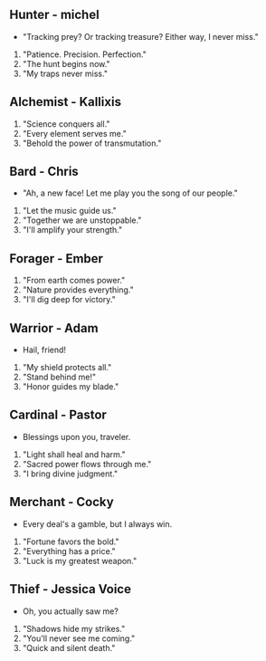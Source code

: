 ## Hunter - michel

- "Tracking prey? Or tracking treasure? Either way, I never miss."

1. "Patience. Precision. Perfection."
2. "The hunt begins now."
3. "My traps never miss."

## Alchemist - Kallixis

1. "Science conquers all."
2. "Every element serves me."
3. "Behold the power of transmutation."

## Bard - Chris

- "Ah, a new face! Let me play you the song of our people."

1. "Let the music guide us."
2. "Together we are unstoppable."
3. "I'll amplify your strength."

## Forager - Ember

1. "From earth comes power."
2. "Nature provides everything."
3. "I'll dig deep for victory."

## Warrior - Adam

- Hail, friend!

1. "My shield protects all."
2. "Stand behind me!"
3. "Honor guides my blade."

## Cardinal - Pastor

- Blessings upon you, traveler.

1. "Light shall heal and harm."
2. "Sacred power flows through me."
3. "I bring divine judgment."

## Merchant - Cocky

- Every deal's a gamble, but I always win.


1. "Fortune favors the bold."
2. "Everything has a price."
3. "Luck is my greatest weapon."

## Thief - Jessica Voice

- Oh, you actually saw me?

1. "Shadows hide my strikes."
2. "You'll never see me coming."
3. "Quick and silent death."